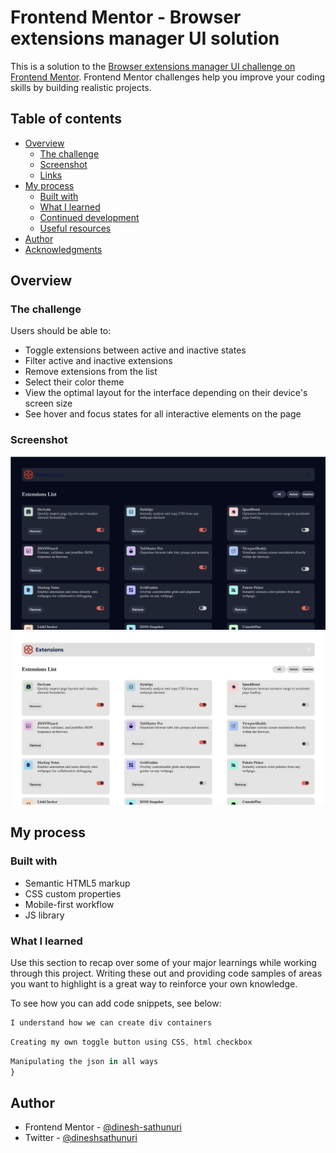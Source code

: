 # Frontend Mentor - Browser extensions manager UI solution

This is a solution to the [Browser extensions manager UI challenge on Frontend Mentor](https://www.frontendmentor.io/challenges/browser-extension-manager-ui-yNZnOfsMAp). Frontend Mentor challenges help you improve your coding skills by building realistic projects. 

## Table of contents

- [Overview](#overview)
  - [The challenge](#the-challenge)
  - [Screenshot](#screenshot)
  - [Links](#links)
- [My process](#my-process)
  - [Built with](#built-with)
  - [What I learned](#what-i-learned)
  - [Continued development](#continued-development)
  - [Useful resources](#useful-resources)
- [Author](#author)
- [Acknowledgments](#acknowledgments)

## Overview

### The challenge

Users should be able to:

- Toggle extensions between active and inactive states
- Filter active and inactive extensions
- Remove extensions from the list
- Select their color theme
- View the optimal layout for the interface depending on their device's screen size
- See hover and focus states for all interactive elements on the page

### Screenshot

![](./Solution1.png)
![](./Solution2.png)

## My process

### Built with

- Semantic HTML5 markup
- CSS custom properties
- Mobile-first workflow
- JS library

### What I learned

Use this section to recap over some of your major learnings while working through this project. Writing these out and providing code samples of areas you want to highlight is a great way to reinforce your own knowledge.

To see how you can add code snippets, see below:

```html
I understand how we can create div containers
```
```css
Creating my own toggle button using CSS, html checkbox
```
```js
Manipulating the json in all ways
}
```

## Author

- Frontend Mentor - [@dinesh-sathunuri](https://www.frontendmentor.io/profile/yourusername)
- Twitter - [@dineshsathunuri](https://www.twitter.com/yourusername)

